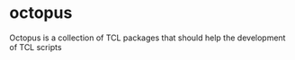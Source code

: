 octopus
=======

Octopus is a collection of TCL packages that should help the development of TCL scripts